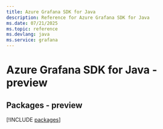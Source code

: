 ```yaml
---
title: Azure Grafana SDK for Java
description: Reference for Azure Grafana SDK for Java
ms.date: 07/21/2025
ms.topic: reference
ms.devlang: java
ms.service: grafana
---
```

# Azure Grafana SDK for Java - preview
## Packages - preview
[!INCLUDE [packages](grafana-index.md)]